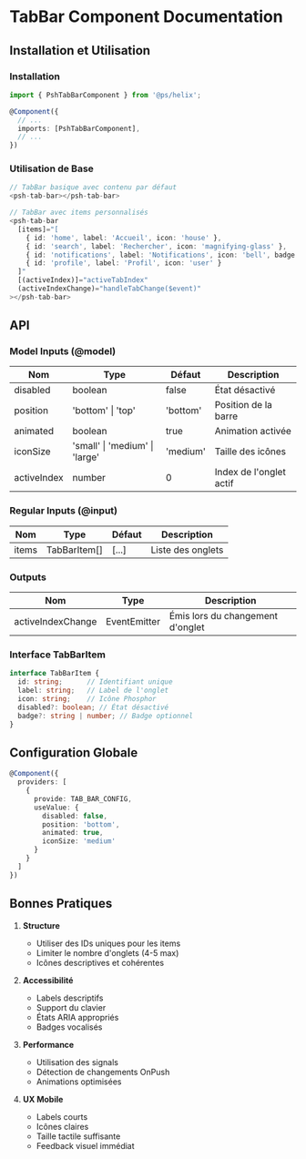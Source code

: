 # TabBar Component Documentation

## Installation et Utilisation

### Installation

```typescript
import { PshTabBarComponent } from '@ps/helix';

@Component({
  // ...
  imports: [PshTabBarComponent],
  // ...
})
```

### Utilisation de Base

```typescript
// TabBar basique avec contenu par défaut
<psh-tab-bar></psh-tab-bar>

// TabBar avec items personnalisés
<psh-tab-bar
  [items]="[
    { id: 'home', label: 'Accueil', icon: 'house' },
    { id: 'search', label: 'Rechercher', icon: 'magnifying-glass' },
    { id: 'notifications', label: 'Notifications', icon: 'bell', badge: '3' },
    { id: 'profile', label: 'Profil', icon: 'user' }
  ]"
  [(activeIndex)]="activeTabIndex"
  (activeIndexChange)="handleTabChange($event)"
></psh-tab-bar>
```

## API

### Model Inputs (@model)
| Nom | Type | Défaut | Description |
|-----|------|---------|-------------|
| disabled | boolean | false | État désactivé |
| position | 'bottom' \| 'top' | 'bottom' | Position de la barre |
| animated | boolean | true | Animation activée |
| iconSize | 'small' \| 'medium' \| 'large' | 'medium' | Taille des icônes |
| activeIndex | number | 0 | Index de l'onglet actif |

### Regular Inputs (@input)
| Nom | Type | Défaut | Description |
|-----|------|---------|-------------|
| items | TabBarItem[] | [...] | Liste des onglets |

### Outputs
| Nom | Type | Description |
|-----|------|-------------|
| activeIndexChange | EventEmitter<number> | Émis lors du changement d'onglet |

### Interface TabBarItem
```typescript
interface TabBarItem {
  id: string;      // Identifiant unique
  label: string;   // Label de l'onglet
  icon: string;    // Icône Phosphor
  disabled?: boolean; // État désactivé
  badge?: string | number; // Badge optionnel
}
```

## Configuration Globale

```typescript
@Component({
  providers: [
    {
      provide: TAB_BAR_CONFIG,
      useValue: {
        disabled: false,
        position: 'bottom',
        animated: true,
        iconSize: 'medium'
      }
    }
  ]
})
```

## Bonnes Pratiques

1. **Structure**
   - Utiliser des IDs uniques pour les items
   - Limiter le nombre d'onglets (4-5 max)
   - Icônes descriptives et cohérentes

2. **Accessibilité**
   - Labels descriptifs
   - Support du clavier
   - États ARIA appropriés
   - Badges vocalisés

3. **Performance**
   - Utilisation des signals
   - Détection de changements OnPush
   - Animations optimisées

4. **UX Mobile**
   - Labels courts
   - Icônes claires
   - Taille tactile suffisante
   - Feedback visuel immédiat